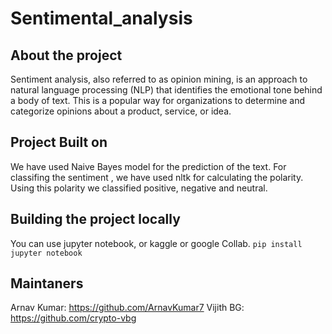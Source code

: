 # Sentimental_analysis

## About the project
Sentiment analysis, also referred to as opinion mining, is an approach to natural language processing (NLP) that identifies the emotional tone behind a body of text. This is a popular way for organizations to determine and categorize opinions about a product, service, or idea.


## Project Built on
We have used Naive Bayes model for the prediction of the text. For classifing the sentiment , we have used nltk for calculating the polarity. Using this polarity we classified positive, negative and neutral. 

## Building the project locally
You can use jupyter notebook, or kaggle or google Collab.
`pip install jupyter notebook`

## Maintaners
Arnav Kumar: https://github.com/ArnavKumar7
Vijith BG: https://github.com/crypto-vbg
